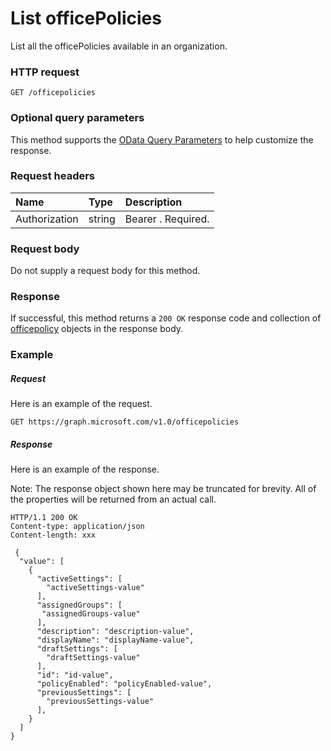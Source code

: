 # List officePolicies

List all the officePolicies available in an organization.

### HTTP request
<!-- { "blockType": "ignored" } -->
```http
GET /officepolicies
```
### Optional query parameters
This method supports the [OData Query Parameters](http://graph.microsoft.io/docs/overview/query_parameters) to help customize the response.
### Request headers
| Name       | Type | Description|
|:-----------|:------|:----------|
| Authorization  | string  | Bearer <token>. Required. |

### Request body
Do not supply a request body for this method.
### Response
If successful, this method returns a `200 OK` response code and collection of [officepolicy](../resources/officepolicy.md) objects in the response body.
### Example
##### Request
Here is an example of the request.
<!-- {
  "blockType": "request",
  "name": "get_officepolicies"
}-->
```http
GET https://graph.microsoft.com/v1.0/officepolicies
```
##### Response
Here is an example of the response.

Note: The response object shown here may be truncated for brevity. All of the properties will be returned from an actual call.

<!-- {
  "blockType": "response",
  "truncated": true,
  "@odata.type": "microsoft.graph.officepolicy",
  "isCollection": true
} -->
```http
HTTP/1.1 200 OK
Content-type: application/json
Content-length: xxx

 {
  "value": [
    {
      "activeSettings": [
        "activeSettings-value"
      ],
      "assignedGroups": [
       "assignedGroups-value"
      ],
      "description": "description-value",
      "displayName": "displayName-value",
      "draftSettings": [
        "draftSettings-value"
      ],
      "id": "id-value",
      "policyEnabled": "policyEnabled-value",
      "previousSettings": [
        "previousSettings-value"
      ],
    }
  ]
}

```

<!-- uuid: 8fcb5dbc-d5aa-4681-8e31-b001d5168d79
2015-10-25 14:57:30 UTC -->
<!-- {
  "type": "#page.annotation",
  "description": "List officepolicies",
  "keywords": "",
  "section": "documentation",
  "tocPath": ""
}-->
